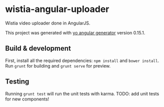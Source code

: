 # wistia-angular-uploader
Wistia video uploader done in AngularJS.

This project was generated with [yo angular generator](https://github.com/yeoman/generator-angular)
version 0.15.1.

## Build & development

First, install all the required dependencies:
`npm install` and `bower install`.
Run `grunt` for building and `grunt serve` for preview.

## Testing

Running `grunt test` will run the unit tests with karma.
TODO: add unit tests for new components!